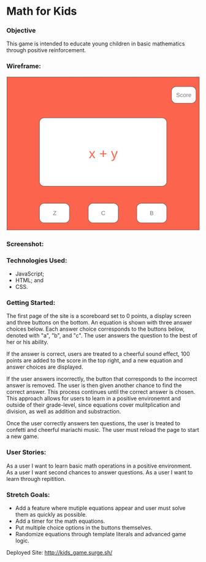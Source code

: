 # Math for Kids

### Objective
This game is intended to educate young children in  basic mathematics through positive reinforcement. 

### Wireframe:
![wireframe](kid_wireframe.png)

### Screenshot:



### Technologies Used:
- JavaScript; 
- HTML; and
- CSS.

### Getting Started:
The first page of the site is a scoreboard set to 0 points, a display screen and three buttons on the bottom. An equation is shown with three answer choices below. Each answer choice corresponds to the buttons below, denoted with "a", "b", and "c". The user answers the question to the best of her or his ability. 

If the answer is correct, users are treated to a cheerful sound effect, 100 points are added to the score in the top right, and a new equation and answer choices are displayed. 

If the user answers incorrectly, the button that corresponds to the incorrect answer is removed. The user is then given another chance to find the correct answer. This process continues until the correct answer is chosen. This approach allows for users to learn in a positive environemnt and outside of their grade-level, since equations cover mulitplication and division, as well as addition and substraction. 

Once the user correctly answers ten questions, the user is treated to confetti and cheerful mariachi music. The user must reload the page to start a new game.

### User Stories:
As a user I want to learn basic math operations in a positive environment.
As a user I want second chances to answer questions.
As a user I want to learn through repitition.

### Stretch Goals:
- Add a feature where mutiple equations appear and user must solve them as quickly as possible. 
- Add a timer for the math equations. 
- Put multiple choice options in the buttons themselves. 
- Randomize equations through template literals and advanced game logic.


Deployed Site: http://kids_game.surge.sh/

